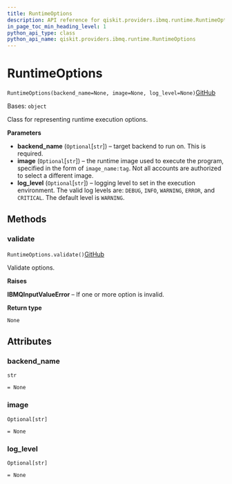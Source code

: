 ```yaml
---
title: RuntimeOptions
description: API reference for qiskit.providers.ibmq.runtime.RuntimeOptions
in_page_toc_min_heading_level: 1
python_api_type: class
python_api_name: qiskit.providers.ibmq.runtime.RuntimeOptions
---
```


# RuntimeOptions

<span id="qiskit.providers.ibmq.runtime.RuntimeOptions" />

`RuntimeOptions(backend_name=None, image=None, log_level=None)`[GitHub](https://github.com/qiskit/qiskit/tree/stable/0.39/qiskit/providers/ibmq/runtime/runtime_options.py "view source code")

Bases: `object`

Class for representing runtime execution options.

**Parameters**

*   **backend\_name** (`Optional`\[`str`]) – target backend to run on. This is required.
*   **image** (`Optional`\[`str`]) – the runtime image used to execute the program, specified in the form of `image_name:tag`. Not all accounts are authorized to select a different image.
*   **log\_level** (`Optional`\[`str`]) – logging level to set in the execution environment. The valid log levels are: `DEBUG`, `INFO`, `WARNING`, `ERROR`, and `CRITICAL`. The default level is `WARNING`.

## Methods

### validate

<span id="qiskit.providers.ibmq.runtime.RuntimeOptions.validate" />

`RuntimeOptions.validate()`[GitHub](https://github.com/qiskit/qiskit/tree/stable/0.39/qiskit/providers/ibmq/runtime/runtime_options.py "view source code")

Validate options.

**Raises**

**IBMQInputValueError** – If one or more option is invalid.

**Return type**

`None`

## Attributes

<span id="qiskit.providers.ibmq.runtime.RuntimeOptions.backend_name" />

### backend\_name

`str`

`= None`

<span id="qiskit.providers.ibmq.runtime.RuntimeOptions.image" />

### image

`Optional[str]`

`= None`

<span id="qiskit.providers.ibmq.runtime.RuntimeOptions.log_level" />

### log\_level

`Optional[str]`

`= None`

